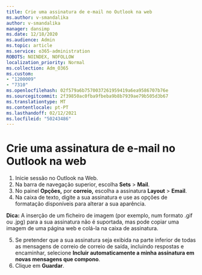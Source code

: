 ```yaml
---
title: Crie uma assinatura de e-mail no Outlook na web
ms.author: v-smandalika
author: v-smandalika
manager: dansimp
ms.date: 12/18/2020
ms.audience: Admin
ms.topic: article
ms.service: o365-administration
ROBOTS: NOINDEX, NOFOLLOW
localization_priority: Normal
ms.collection: Adm_O365
ms.custom:
- "1200009"
- "7310"
ms.openlocfilehash: 02f579a6b7570037261959419a6ea9586707b76e
ms.sourcegitcommit: 2f39850ac0fba9fbeba9b8b7939ae79b505d3b67
ms.translationtype: MT
ms.contentlocale: pt-PT
ms.lasthandoff: 02/12/2021
ms.locfileid: "50243486"
---
```

# <a name="create-an-email-signature-in-outlook-on-the-web"></a>Crie uma assinatura de e-mail no Outlook na web

1. Inicie sessão no Outlook na Web.
2. Na barra de navegação superior, escolha **Sets**  >  **Mail**.
3. No painel **Opções,** por **correio,** escolha a assinatura **Layout**  >  **Email**.
4. Na caixa de texto, digite a sua assinatura e use as opções de formatação disponíveis para alterar a sua aparência.

**Dica:** A inserção de um ficheiro de imagem (por exemplo, num formato .gif ou .jpg) para a sua assinatura não é suportada, mas pode copiar uma imagem de uma página web e colá-la na caixa de assinatura.

5. Se pretender que a sua assinatura seja exibida na parte inferior de todas as mensagens de correio de correio de saída, incluindo respostas e encaminhar, selecione **Incluir automaticamente a minha assinatura em novas mensagens que compono**.
6. Clique em **Guardar**.
